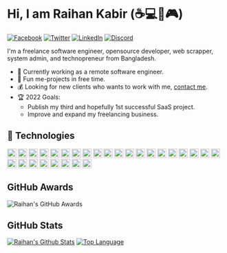 # Hi, I am Raihan Kabir (☕💻🎵🎮)

[![Facebook](https://img.shields.io/badge/Facebook-%231877F2.svg?&style=flat-square&logo=facebook&logoColor=white)](https://facebook.com/rk4b1r)
[![Twitter](https://img.shields.io/badge/Twitter-%231DA1F2.svg?&style=flat-square&logo=twitter&logoColor=white)](https://twitter.com/rk4bir)
[![LinkedIn](https://img.shields.io/badge/LinkedIn-%230077B5.svg?&style=flat-square&logo=linkedin&logoColor=white)](https://linkedin.com/in/rk4bir)
[![Discord](https://img.shields.io/badge/Discord-%235865F2.svg?&style=flat-square&logo=discord&logoColor=white)](https://discord.gg/CRgQUWD2PC)

I'm a freelance software engineer, opensource developer, web scrapper, system admin, and technopreneur from Bangladesh.

- 💪 Currently working as a remote software engineer.
- 🔏 Fun me-projects in free time.
- 💰 Looking for new clients who wants to work with me, [contact me](mailto:r.kabir01@pm.me).
- 🏆 2022 Goals:
  - Publish my third and hopefully 1st successful SaaS project.
  - Improve and expand my freelancing business.

## :wrench: Technologies
<a href="https://www.python.org/" title="Python"><img src="https://github.com/get-icon/geticon/raw/master/icons/python.svg" alt="Python" width="21px" height="21px"></a>
<a href="https://www.typescriptlang.org/" title="Typescript"><img src="https://github.com/get-icon/geticon/raw/master/icons/typescript-icon.svg" alt="Typescript" width="21px" height="21px"></a>
<a href="https://developer.mozilla.org/en-US/docs/Web/JavaScript" title="JavaScript"><img src="https://github.com/get-icon/geticon/raw/master/icons/javascript.svg" alt="JavaScript" width="21px" height="21px"></a>
<a href="https://www.gnu.org/software/bash/" title="Bash"><img src="https://github.com/get-icon/geticon/raw/master/icons/bash-logo.svg" alt="Bash" width="21px" height="21px"></a>
<a href="https://flask.palletsprojects.com/en/2.0.x/" title="Flask"><img src="https://github.com/get-icon/geticon/raw/master/icons/flask.svg" alt="Flask" width="21px" height="21px"></a>
<a href="https://www.djangoproject.com/" title="Django"><img src="https://github.com/get-icon/geticon/raw/master/icons/django-logo.svg" alt="Django" width="21px" height="21px"></a>
<a href="https://vuejs.org/" title="Vue.js"><img src="https://github.com/get-icon/geticon/raw/master/icons/vue.svg" alt="Vue.js" width="21px" height="21px"></a>
<a href="https://nuxtjs.org/" title="Nuxt.js"><img src="https://github.com/get-icon/geticon/raw/master/icons/nuxt-icon.svg" alt="Nuxt.js" width="21px" height="21px"></a>
<a href="https://nodejs.org/" title="Node.js"><img src="https://github.com/get-icon/geticon/raw/master/icons/nodejs-icon.svg" alt="Node.js" width="21px" height="21px"></a>
<a href="https://www.linuxfoundation.org" title="Linux"><img src="https://github.com/get-icon/geticon/raw/master/icons/linux-tux.svg" alt="Linux" width="21px" height="21px"></a>
<a href="https://www.apple.com/macos/" title="Mac"><img src="https://github.com/get-icon/geticon/raw/master/icons/macOS.svg" alt="Mac" width="21px" height="21px"></a>
<a href="https://www.microsoft.com/windows" title="Windows"><img src="https://github.com/get-icon/geticon/raw/master/icons/microsoft-windows.svg" alt="Mac" width="21px" height="21px"></a>
<a href="https://git-scm.com/" title="Git"><img src="https://github.com/get-icon/geticon/raw/master/icons/git-icon.svg" alt="Git" width="21px" height="21px"></a>
<a href="https://www.docker.com/" title="Docker"><img src="https://github.com/get-icon/geticon/raw/master/icons/docker-icon.svg" alt="Docker" width="21px" height="21px"></a>
<a href="https://flutter.dev" title="Flutter"><img src="https://github.com/get-icon/geticon/raw/master/icons/flutter.svg" alt="Flutter" width="21px" height="21px"></a>
<a href="https://en.wikipedia.org/wiki/Terminal_emulator" title="Terminal"><img src="https://github.com/get-icon/geticon/raw/master/icons/terminal.svg" alt="Terminal" width="21px" height="21px"></a>
<a href="https://airtable.com/" title="Airtable"><img src="https://github.com/get-icon/geticon/raw/master/icons/airtable.svg" alt="Airtable" width="21px" height="21px"></a>
<a href="https://www.apache.org/" title="Apache"><img src="https://github.com/get-icon/geticon/raw/master/icons/apache.svg" alt="Apache" width="21px" height="21px"></a>
<a href="https://aws.amazon.com/" title="AWS"><img src="https://github.com/get-icon/geticon/raw/master/icons/aws.svg" alt="AWS" width="21px" height="21px"></a>
<a href="https://www.w3.org/TR/CSS/" title="CSS3"><img src="https://github.com/get-icon/geticon/raw/master/icons/css-3.svg" alt="CSS3" width="21px" height="21px"></a>
<a href="https://www.w3.org/TR/html5/" title="HTML5"><img src="https://github.com/get-icon/geticon/raw/master/icons/html-5.svg" alt="HTML5" width="21px" height="21px"></a>
<a href="https://cloud.google.com/gcp/" title="GCP"><img src="https://github.com/get-icon/geticon/raw/master/icons/google-cloud-platform.svg" alt="GCP" width="21px" height="21px"></a>
<a href="https://www.nginx.com/" title="Nginx"><img src="https://github.com/get-icon/geticon/raw/master/icons/nginx-icon.svg" alt="Nginx" width="21px" height="21px"></a>
<a href="https://www.mongodb.org/" title="MongoDB"><img src="https://github.com/get-icon/geticon/raw/master/icons/mongodb-icon.svg" alt="MongoDB" width="21px" height="21px"></a>
<a href="https://dev.mysql.com/" title="MySQL"><img src="https://github.com/get-icon/geticon/raw/master/icons/mysql.svg" alt="MySQL" width="21px" height="21px"></a>
<a href="https://www.postgresql.org/" title="PostgreSQL"><img src="https://github.com/get-icon/geticon/raw/master/icons/postgresql.svg" alt="PostgreSQL" width="21px" height="21px"></a>
<a href="https://www.firebase.com/" title="Firebase"><img src="https://github.com/get-icon/geticon/raw/master/icons/firebase.svg" alt="Firebase" width="21px" height="21px"></a>
<a href="https://expressjs.com/" title="ExpressJS"><img src="https://github.com/get-icon/geticon/raw/master/icons/express.svg" alt="ExpressJS" width="21px" height="21px"></a>





<!-- markdownlint-disable MD033 -->


## GitHub Awards

![Raihan's GitHub Awards](https://github-profile-trophy.vercel.app/?username=rk4bir)

## GitHub Stats

[![Raihan's Github Stats](https://readme-stats.warengonzaga.com/api?username=rk4bir&show_icons=true&count_private=true)](https://github.com/warengonzaga/github-readme-stats) [![Top Language](https://readme-stats.warengonzaga.com/api/top-langs?username=warengonzaga&layout=compact)](https://github.com/warengonzaga/github-readme-stats)



<!-- markdownlint-enable MD033 -->
